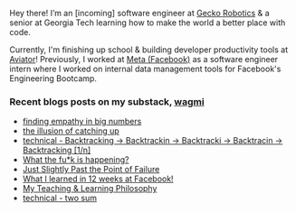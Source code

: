Hey there! I’m an [incoming] software engineer at [Gecko Robotics](https://www.geckorobotics.com/) & a senior at Georgia Tech learning how to make the world a better place with code.

Currently, I'm finishing up school & building developer productivity tools at [Aviator](https://aviator.co)! Previously, I worked at [Meta (Facebook)](https://facebook.com) as a software engineer intern where I worked on internal data management tools for Facebook's Engineering Bootcamp.

### Recent blogs posts on my substack, [wagmi](https://letswin.substack.com/)
- [finding empathy in big numbers](https://open.substack.com/pub/letswin/p/finding-empathy-in-big-numbers)
- [the illusion of catching up](https://open.substack.com/pub/letswin/p/the-illusion-of-catching-up)
- [technical - Backtracking -> Backtrackin -> Backtracki -> Backtracin -> Backtracking [1/n]](https://letswin.substack.com/p/technical-smack-down-backtracking)
- [What the fu*k is happening?](https://letswin.substack.com/p/what-the-fuk-is-happening)
- [Just Slightly Past the Point of Failure](https://letswin.substack.com/p/just-slightly-past-the-point-of-failure)
- [What I learned in 12 weeks at Facebook!](https://letswin.substack.com/p/what-how-much-can-you-expect-to-learn)
- [My Teaching & Learning Philosophy](https://letswin.substack.com/p/my-teaching-learning-philosophy)
- [technical - two sum](https://letswin.substack.com/p/technical-smack-down-two-sum)



<!--
**ohcnivek/ohcnivek** is a ✨ _special_ ✨ repository because its `README.md` (this file) appears on your GitHub profile.
